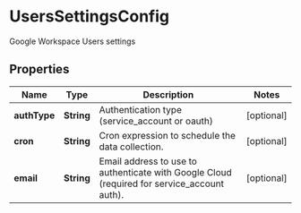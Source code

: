 

# UsersSettingsConfig

Google Workspace Users settings

## Properties

| Name | Type | Description | Notes |
|------------ | ------------- | ------------- | -------------|
|**authType** | **String** | Authentication type (service_account or oauth) |  [optional] |
|**cron** | **String** | Cron expression to schedule the data collection. |  [optional] |
|**email** | **String** | Email address to use to authenticate with Google Cloud (required for service_account auth). |  [optional] |



